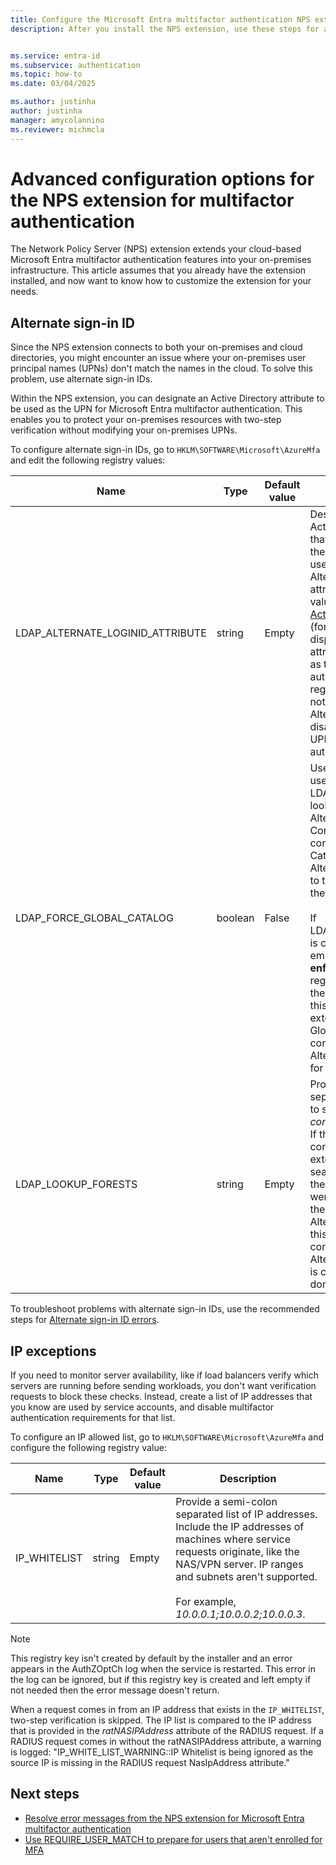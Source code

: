 ```yaml
---
title: Configure the Microsoft Entra multifactor authentication NPS extension
description: After you install the NPS extension, use these steps for advanced configuration like allowed IP lists and UPN replacement.


ms.service: entra-id
ms.subservice: authentication
ms.topic: how-to
ms.date: 03/04/2025

ms.author: justinha
author: justinha
manager: amycolannino
ms.reviewer: michmcla
---
```

# Advanced configuration options for the NPS extension for multifactor authentication

The Network Policy Server (NPS) extension extends your cloud-based Microsoft Entra multifactor authentication features into your on-premises infrastructure. This article assumes that you already have the extension installed, and now want to know how to customize the extension for your needs.

## Alternate sign-in ID

Since the NPS extension connects to both your on-premises and cloud directories, you might encounter an issue where your on-premises user principal names (UPNs) don't match the names in the cloud. To solve this problem, use alternate sign-in IDs. 

Within the NPS extension, you can designate an Active Directory attribute to be used as the UPN for Microsoft Entra multifactor authentication. This enables you to protect your on-premises resources with two-step verification without modifying your on-premises UPNs. 

To configure alternate sign-in IDs, go to `HKLM\SOFTWARE\Microsoft\AzureMfa` and edit the following registry values:

| Name | Type | Default value | Description |
| ---- | ---- | ------------- | ----------- |
| LDAP_ALTERNATE_LOGINID_ATTRIBUTE | string | Empty | Designate the name of Active Directory attribute that you want to use as the UPN. This attribute is used as the AlternateLoginId attribute. If this registry value is set to a [valid Active Directory attribute](/windows/win32/adschema/attributes-all) (for example, mail or displayName), then the attribute's value is used as the user's UPN for authentication. If this registry value is empty or not configured, then AlternateLoginId is disabled and the user's UPN is used for authentication. |
| LDAP_FORCE_GLOBAL_CATALOG | boolean | False | Use this flag to force the use of Global Catalog for LDAP searches when looking up AlternateLoginId. Configure a domain controller as a Global Catalog, add the AlternateLoginId attribute to the Global Catalog, and then enable this flag. <br><br> If LDAP_LOOKUP_FORESTS is configured (not empty), **this flag is enforced as true**, regardless of the value of the registry setting. In this case, the NPS extension requires the Global Catalog to be configured with the AlternateLoginId attribute for each forest. |
| LDAP_LOOKUP_FORESTS | string | Empty | Provide a semi-colon separated list of forests to search. For example, *contoso.com;foobar.com*. If this registry value is configured, the NPS extension iteratively searches all the forests in the order in which they were listed, and returns the first successful AlternateLoginId value. If this registry value isn't configured, the AlternateLoginId lookup is confined to the current domain.|

To troubleshoot problems with alternate sign-in IDs, use the recommended steps for [Alternate sign-in ID errors](howto-mfa-nps-extension-errors.md#alternate-login-id-errors).

## IP exceptions

If you need to monitor server availability, like if load balancers verify which servers are running before sending workloads, you don't want verification requests to block these checks. Instead, create a list of IP addresses that you know are used by service accounts, and disable multifactor authentication requirements for that list.

To configure an IP allowed list, go to `HKLM\SOFTWARE\Microsoft\AzureMfa` and configure the following registry value:

| Name | Type | Default value | Description |
| ---- | ---- | ------------- | ----------- |
| IP_WHITELIST | string | Empty | Provide a semi-colon separated list of IP addresses. Include the IP addresses of machines where service requests originate, like the NAS/VPN server. IP ranges and subnets aren't supported. <br><br> For example, *10.0.0.1;10.0.0.2;10.0.0.3*.

> [!NOTE]
> This registry key isn't created by default by the installer and an error appears in the AuthZOptCh log when the service is restarted. This error in the log can be ignored, but if this registry key is created and left empty if not needed then the error message doesn't return.

When a request comes in from an IP address that exists in the `IP_WHITELIST`, two-step verification is skipped. The IP list is compared to the IP address that is provided in the *ratNASIPAddress* attribute of the RADIUS request. If a RADIUS request comes in without the ratNASIPAddress attribute, a warning is logged: "IP_WHITE_LIST_WARNING::IP Whitelist is being ignored as the source IP is missing in the RADIUS request NasIpAddress attribute."

## Next steps

- [Resolve error messages from the NPS extension for Microsoft Entra multifactor authentication](howto-mfa-nps-extension-errors.md)
- [Use REQUIRE_USER_MATCH to prepare for users that aren't enrolled for MFA](howto-mfa-nps-extension.md#configure-your-nps-extension)
